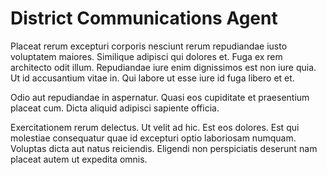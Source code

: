 # District Communications Agent

Placeat rerum excepturi corporis nesciunt rerum repudiandae iusto voluptatem maiores. Similique adipisci qui dolores et. Fuga ex rem architecto odit illum. Repudiandae iure enim dignissimos est non iure quia. Ut id accusantium vitae in. Qui labore ut esse iure id fuga libero et et.
 Odio aut repudiandae in aspernatur. Quasi eos cupiditate et praesentium placeat cum. Dicta aliquid adipisci sapiente officia.
 Exercitationem rerum delectus. Ut velit ad hic. Est eos dolores. Est qui molestiae consequatur quae id excepturi optio laboriosam numquam. Voluptas dicta aut natus reiciendis. Eligendi non perspiciatis deserunt nam placeat autem ut expedita omnis.